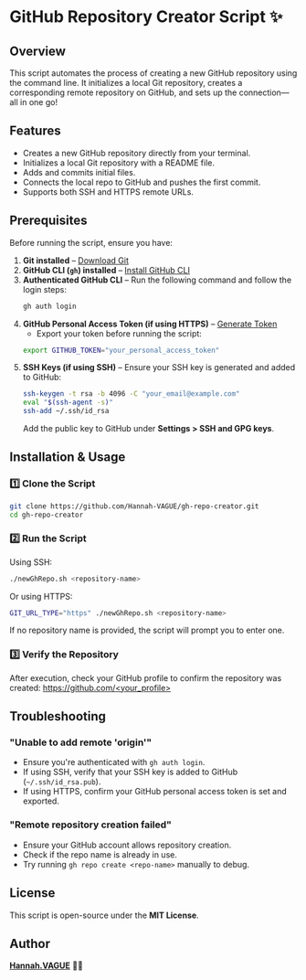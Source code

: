 # GitHub Repository Creator Script ✨

## Overview
This script automates the process of creating a new GitHub repository using the command line. It initializes a local Git repository, creates a corresponding remote repository on GitHub, and sets up the connection—all in one go!

## Features
- Creates a new GitHub repository directly from your terminal.
- Initializes a local Git repository with a README file.
- Adds and commits initial files.
- Connects the local repo to GitHub and pushes the first commit.
- Supports both SSH and HTTPS remote URLs.

## Prerequisites
Before running the script, ensure you have:

1. **Git installed** – [Download Git](https://git-scm.com/downloads)
2. **GitHub CLI (`gh`) installed** – [Install GitHub CLI](https://cli.github.com/)
3. **Authenticated GitHub CLI** – Run the following command and follow the login steps:
   ```sh
   gh auth login
   ```
4. **GitHub Personal Access Token (if using HTTPS)** – [Generate Token](https://github.com/settings/tokens)
   - Export your token before running the script:
   ```sh
   export GITHUB_TOKEN="your_personal_access_token"
   ```
5. **SSH Keys (if using SSH)** – Ensure your SSH key is generated and added to GitHub:
   ```sh
   ssh-keygen -t rsa -b 4096 -C "your_email@example.com"
   eval "$(ssh-agent -s)"
   ssh-add ~/.ssh/id_rsa
   ```
   Add the public key to GitHub under **Settings > SSH and GPG keys**.

## Installation & Usage
### 1️⃣ Clone the Script
```sh
git clone https://github.com/Hannah-VAGUE/gh-repo-creator.git
cd gh-repo-creator
```

### 2️⃣ Run the Script
Using SSH:
```sh
./newGhRepo.sh <repository-name>
```
Or using HTTPS:
```sh
GIT_URL_TYPE="https" ./newGhRepo.sh <repository-name>
```
If no repository name is provided, the script will prompt you to enter one.

### 3️⃣ Verify the Repository
After execution, check your GitHub profile to confirm the repository was created:
[https://github.com/<your_profile>](https://github.com/<your_profile>)

## Troubleshooting
### "Unable to add remote 'origin'"
- Ensure you're authenticated with `gh auth login`.
- If using SSH, verify that your SSH key is added to GitHub (`~/.ssh/id_rsa.pub`).
- If using HTTPS, confirm your GitHub personal access token is set and exported.

### "Remote repository creation failed"
- Ensure your GitHub account allows repository creation.
- Check if the repo name is already in use.
- Try running `gh repo create <repo-name>` manually to debug.

## License
This script is open-source under the **MIT License**.

## Author
**[Hannah.VAGUE](https://github.com/Hannah-VAGUE)**  🚀✨

